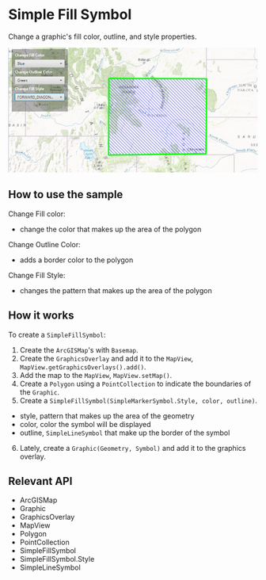 # Simple Fill Symbol

Change a graphic's fill color, outline, and style properties.

![](SimpleFillSymbol.png)

## How to use the sample

Change Fill color:
  - change the color that makes up the area of the polygon

Change Outline Color:
  - adds a border color to the polygon

Change Fill Style:
  - changes the pattern that makes up the area of the polygon

## How it works

To create a `SimpleFillSymbol`:

1.  Create the `ArcGISMap`'s with `Basemap`.
2.  Create the `GraphicsOverlay` and add it to the `MapView`, `MapView.getGraphicsOverlays().add()`.
3.  Add the map to the `MapView`, `MapView.setMap()`.
4.  Create a `Polygon` using a `PointCollection` to indicate the boundaries of the `Graphic`.
5.  Create a `SimpleFillSymbol(SimpleMarkerSymbol.Style, color, outline)`.
*   style, pattern that makes up the area of the geometry
*   color, color the symbol will be displayed
*   outline, `SimpleLineSymbol` that make up the border of the symbol
6.  Lately, create a `Graphic(Geometry, Symbol)` and add it to the graphics overlay.

## Relevant API

*   ArcGISMap
*   Graphic
*   GraphicsOverlay
*   MapView
*   Polygon
*   PointCollection
*   SimpleFillSymbol
*   SimpleFillSymbol.Style
*   SimpleLineSymbol


